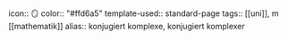 icon:: 🪞
color:: "#ffd6a5"
template-used:: standard-page
tags:: [[uni]], m [[mathematik]] 
alias:: konjugiert komplexe, konjugiert komplexer
